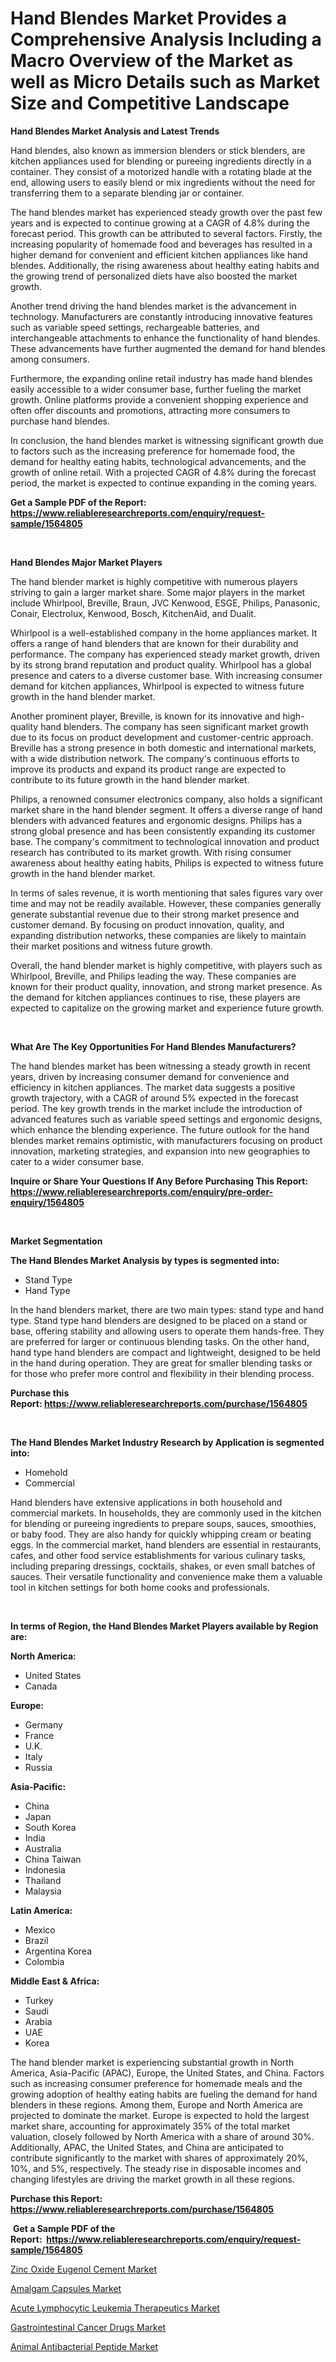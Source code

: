 <p><h1>Hand Blendes Market Provides a Comprehensive Analysis Including a Macro Overview of the Market as well as Micro Details such as Market Size and Competitive Landscape</h1></p><p><strong>Hand Blendes Market Analysis and Latest Trends</strong></p>
<p><p>Hand blendes, also known as immersion blenders or stick blenders, are kitchen appliances used for blending or pureeing ingredients directly in a container. They consist of a motorized handle with a rotating blade at the end, allowing users to easily blend or mix ingredients without the need for transferring them to a separate blending jar or container.</p><p>The hand blendes market has experienced steady growth over the past few years and is expected to continue growing at a CAGR of 4.8% during the forecast period. This growth can be attributed to several factors. Firstly, the increasing popularity of homemade food and beverages has resulted in a higher demand for convenient and efficient kitchen appliances like hand blendes. Additionally, the rising awareness about healthy eating habits and the growing trend of personalized diets have also boosted the market growth.</p><p>Another trend driving the hand blendes market is the advancement in technology. Manufacturers are constantly introducing innovative features such as variable speed settings, rechargeable batteries, and interchangeable attachments to enhance the functionality of hand blendes. These advancements have further augmented the demand for hand blendes among consumers.</p><p>Furthermore, the expanding online retail industry has made hand blendes easily accessible to a wider consumer base, further fueling the market growth. Online platforms provide a convenient shopping experience and often offer discounts and promotions, attracting more consumers to purchase hand blendes.</p><p>In conclusion, the hand blendes market is witnessing significant growth due to factors such as the increasing preference for homemade food, the demand for healthy eating habits, technological advancements, and the growth of online retail. With a projected CAGR of 4.8% during the forecast period, the market is expected to continue expanding in the coming years.</p></p>
<p><strong>Get a Sample PDF of the Report:&nbsp; <a href="https://www.reliableresearchreports.com/enquiry/request-sample/1564805">https://www.reliableresearchreports.com/enquiry/request-sample/1564805</a></strong></p>
<p>&nbsp;</p>
<p><strong>Hand Blendes Major Market Players</strong></p>
<p><p>The hand blender market is highly competitive with numerous players striving to gain a larger market share. Some major players in the market include Whirlpool, Breville, Braun, JVC Kenwood, ESGE, Philips, Panasonic, Conair, Electrolux, Kenwood, Bosch, KitchenAid, and Dualit.</p><p>Whirlpool is a well-established company in the home appliances market. It offers a range of hand blenders that are known for their durability and performance. The company has experienced steady market growth, driven by its strong brand reputation and product quality. Whirlpool has a global presence and caters to a diverse customer base. With increasing consumer demand for kitchen appliances, Whirlpool is expected to witness future growth in the hand blender market.</p><p>Another prominent player, Breville, is known for its innovative and high-quality hand blenders. The company has seen significant market growth due to its focus on product development and customer-centric approach. Breville has a strong presence in both domestic and international markets, with a wide distribution network. The company's continuous efforts to improve its products and expand its product range are expected to contribute to its future growth in the hand blender market.</p><p>Philips, a renowned consumer electronics company, also holds a significant market share in the hand blender segment. It offers a diverse range of hand blenders with advanced features and ergonomic designs. Philips has a strong global presence and has been consistently expanding its customer base. The company's commitment to technological innovation and product research has contributed to its market growth. With rising consumer awareness about healthy eating habits, Philips is expected to witness future growth in the hand blender market.</p><p>In terms of sales revenue, it is worth mentioning that sales figures vary over time and may not be readily available. However, these companies generally generate substantial revenue due to their strong market presence and customer demand. By focusing on product innovation, quality, and expanding distribution networks, these companies are likely to maintain their market positions and witness future growth.</p><p>Overall, the hand blender market is highly competitive, with players such as Whirlpool, Breville, and Philips leading the way. These companies are known for their product quality, innovation, and strong market presence. As the demand for kitchen appliances continues to rise, these players are expected to capitalize on the growing market and experience future growth.</p></p>
<p>&nbsp;</p>
<p><strong>What Are The Key Opportunities For Hand Blendes Manufacturers?</strong></p>
<p><p>The hand blendes market has been witnessing a steady growth in recent years, driven by increasing consumer demand for convenience and efficiency in kitchen appliances. The market data suggests a positive growth trajectory, with a CAGR of around 5% expected in the forecast period. The key growth trends in the market include the introduction of advanced features such as variable speed settings and ergonomic designs, which enhance the blending experience. The future outlook for the hand blendes market remains optimistic, with manufacturers focusing on product innovation, marketing strategies, and expansion into new geographies to cater to a wider consumer base.</p></p>
<p><strong>Inquire or Share Your Questions If Any Before Purchasing This Report: <a href="https://www.reliableresearchreports.com/enquiry/pre-order-enquiry/1564805">https://www.reliableresearchreports.com/enquiry/pre-order-enquiry/1564805</a></strong></p>
<p>&nbsp;</p>
<p><strong>Market Segmentation</strong></p>
<p><strong>The Hand Blendes Market Analysis by types is segmented into:</strong></p>
<p><ul><li>Stand Type</li><li>Hand Type</li></ul></p>
<p><p>In the hand blenders market, there are two main types: stand type and hand type. Stand type hand blenders are designed to be placed on a stand or base, offering stability and allowing users to operate them hands-free. They are preferred for larger or continuous blending tasks. On the other hand, hand type hand blenders are compact and lightweight, designed to be held in the hand during operation. They are great for smaller blending tasks or for those who prefer more control and flexibility in their blending process.</p></p>
<p><strong>Purchase this Report:&nbsp;<a href="https://www.reliableresearchreports.com/purchase/1564805">https://www.reliableresearchreports.com/purchase/1564805</a></strong></p>
<p>&nbsp;</p>
<p><strong>The Hand Blendes Market Industry Research by Application is segmented into:</strong></p>
<p><ul><li>Homehold</li><li>Commercial</li></ul></p>
<p><p>Hand blenders have extensive applications in both household and commercial markets. In households, they are commonly used in the kitchen for blending or pureeing ingredients to prepare soups, sauces, smoothies, or baby food. They are also handy for quickly whipping cream or beating eggs. In the commercial market, hand blenders are essential in restaurants, cafes, and other food service establishments for various culinary tasks, including preparing dressings, cocktails, shakes, or even small batches of sauces. Their versatile functionality and convenience make them a valuable tool in kitchen settings for both home cooks and professionals.</p></p>
<p>&nbsp;</p>
<p><strong>In terms of Region, the Hand Blendes Market Players available by Region are:</strong></p>
<p>
    <p> <strong> North America: </strong>
        <ul>
            <li>United States</li>
            <li>Canada</li>
        </ul>
        </p> 
    <p> <strong> Europe: </strong>
        <ul>
            <li>Germany</li>
            <li>France</li>
            <li>U.K.</li>
            <li>Italy</li>
            <li>Russia</li>
        </ul>
        </p> 
    <p> <strong> Asia-Pacific: </strong>
        <ul>
            <li>China</li>
            <li>Japan</li>
            <li>South Korea</li>
            <li>India</li>
            <li>Australia</li>
            <li>China Taiwan</li>
            <li>Indonesia</li>
            <li>Thailand</li>
            <li>Malaysia</li>
        </ul>
        </p> 
    <p> <strong> Latin America: </strong>
        <ul>
            <li>Mexico</li>
            <li>Brazil</li>
            <li>Argentina Korea</li>
            <li>Colombia</li>
        </ul>
        </p> 
    <p> <strong> Middle East & Africa: </strong>
        <ul>
            <li>Turkey</li>
            <li>Saudi</li>
            <li>Arabia</li>
            <li>UAE</li>
            <li>Korea</li>
        </ul>
    </p>
    </p>
<p><p>The hand blender market is experiencing substantial growth in North America, Asia-Pacific (APAC), Europe, the United States, and China. Factors such as increasing consumer preference for homemade meals and the growing adoption of healthy eating habits are fueling the demand for hand blenders in these regions. Among them, Europe and North America are projected to dominate the market. Europe is expected to hold the largest market share, accounting for approximately 35% of the total market valuation, closely followed by North America with a share of around 30%. Additionally, APAC, the United States, and China are anticipated to contribute significantly to the market with shares of approximately 20%, 10%, and 5%, respectively. The steady rise in disposable incomes and changing lifestyles are driving the market growth in all these regions.</p></p>
<p><strong>Purchase this Report: <a href="https://www.reliableresearchreports.com/purchase/1564805">https://www.reliableresearchreports.com/purchase/1564805</a></strong></p>
<p>&nbsp;<strong>Get a Sample PDF of the Report:&nbsp;&nbsp;<a href="https://www.reliableresearchreports.com/enquiry/request-sample/1564805">https://www.reliableresearchreports.com/enquiry/request-sample/1564805</a></strong></p>
<p><strong></strong></p>
<p><p><a href="https://medium.com/@cletaturner879789/zinc-oxide-eugenol-cement-market-share-evolution-and-market-growth-trends-2023-2030-311fc8b07a5c">Zinc Oxide Eugenol Cement Market</a></p><p><a href="https://medium.com/@cletaturner879789/amalgam-capsules-market-size-market-outlook-and-market-forecast-2023-to-2030-c11012b98b57">Amalgam Capsules Market</a></p><p><a href="https://medium.com/@cletaturner879789/acute-lymphocytic-leukemia-therapeutics-market-trends-and-market-analysis-forecasted-for-period-e01ea36c9587">Acute Lymphocytic Leukemia Therapeutics Market</a></p><p><a href="https://medium.com/@cletaturner879789/gastrointestinal-cancer-drugs-market-insights-into-market-cagr-market-trends-and-growth-3209a3d5bc55">Gastrointestinal Cancer Drugs Market</a></p><p><a href="https://medium.com/@cletaturner879789/animal-antibacterial-peptide-market-competitive-analysis-market-trends-and-forecast-to-2030-57eb24b1c9ad">Animal Antibacterial Peptide Market</a></p></p>